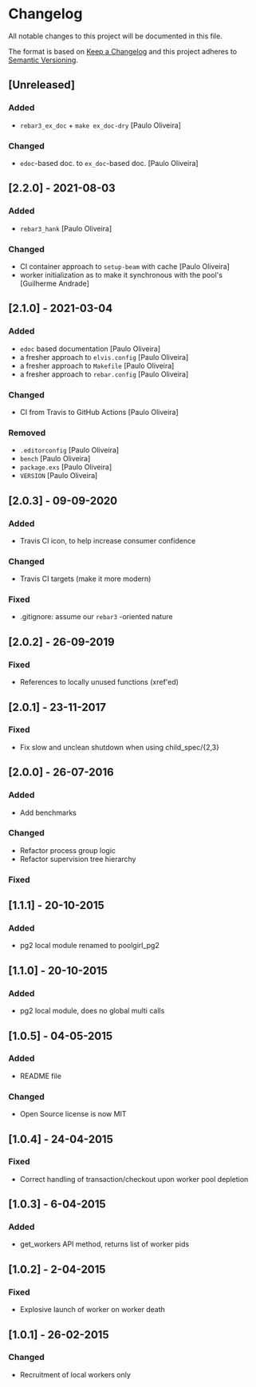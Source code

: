 # Changelog

All notable changes to this project will be documented in this file.

The format is based on [Keep a Changelog](https://keepachangelog.com/en/1.0.0/)
and this project adheres to [Semantic Versioning](https://semver.org/spec/v2.0.0.html).

## [Unreleased]

### Added

- `rebar3_ex_doc` + `make ex_doc-dry` [Paulo Oliveira]

### Changed

- `edoc`-based doc. to `ex_doc`-based doc. [Paulo Oliveira]

## [2.2.0] - 2021-08-03

### Added

- `rebar3_hank` [Paulo Oliveira]

### Changed

- CI container approach to `setup-beam` with cache [Paulo Oliveira]
- worker initialization as to make it synchronous with the pool's [Guilherme Andrade]

## [2.1.0] - 2021-03-04

### Added

- `edoc` based documentation [Paulo Oliveira]
- a fresher approach to `elvis.config` [Paulo Oliveira]
- a fresher approach to `Makefile` [Paulo Oliveira]
- a fresher approach to `rebar.config` [Paulo Oliveira]

### Changed

- CI from Travis to GitHub Actions [Paulo Oliveira]

### Removed

- `.editorconfig` [Paulo Oliveira]
- `bench` [Paulo Oliveira]
- `package.exs` [Paulo Oliveira]
- `VERSION` [Paulo Oliveira]

## [2.0.3] - 09-09-2020

### Added

- Travis CI icon, to help increase consumer confidence

### Changed

- Travis CI targets (make it more modern)

### Fixed

- .gitignore: assume our `rebar3` -oriented nature

## [2.0.2] - 26-09-2019

### Fixed

- References to locally unused functions (xref'ed)

## [2.0.1] - 23-11-2017

### Fixed

- Fix slow and unclean shutdown when using child_spec/{2,3}

## [2.0.0] - 26-07-2016

### Added

- Add benchmarks

### Changed

- Refactor process group logic
- Refactor supervision tree hierarchy

### Fixed

## [1.1.1] - 20-10-2015

### Added

- pg2 local module renamed to poolgirl_pg2

## [1.1.0] - 20-10-2015

### Added

- pg2 local module, does no global multi calls

## [1.0.5] - 04-05-2015

### Added

- README file

### Changed

- Open Source license is now MIT

## [1.0.4] - 24-04-2015

### Fixed

- Correct handling of transaction/checkout upon worker pool
depletion

## [1.0.3] - 6-04-2015

### Added

- get_workers API method, returns list of worker pids

## [1.0.2] - 2-04-2015

### Fixed

- Explosive launch of worker on worker death

## [1.0.1] - 26-02-2015

### Changed

- Recruitment of local workers only
